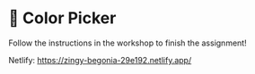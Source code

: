 # 🎨 Color Picker

Follow the instructions in the workshop to finish the assignment!

Netlify: https://zingy-begonia-29e192.netlify.app/